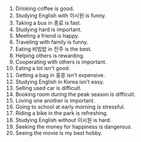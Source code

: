 1. Drinking coffee is good.
2. Studying English with 이시원 is funny.
3. Taking a bus in 종료 is fast.
4. Studying hard is important.
5. Meeting a friend is happy.
6. Traveling with family is funny.
7. Eating 비빔밥 in 전주 is the best.
8. Helping others is rewarding.
9. Cooperating with others is important.
10. Eating a lot isn't good.
11. Getting a bag in 홍콩 isn't expensive.
12. Studying English in Korea isn't easy.
13. Selling used car is difficult.
14. Booking room during the peak season is difficult.
15. Loving one another is important.
16. Going to school at early morning is stressful.
17. Riding a bike in the park is refreshing.
18. Studying English without 이시원 is hard.
19. Seeking the money for happiness is dangerous.
20. Seeing the movie is my best hobby.
